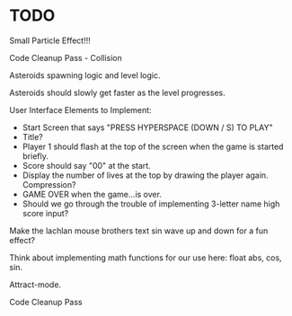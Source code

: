 TODO
=======================================================================================================

Small Particle Effect!!!

Code Cleanup Pass - Collision

Asteroids spawning logic and level logic.

Asteroids should slowly get faster as the level progresses.


User Interface Elements to Implement:
* Start Screen that says "PRESS HYPERSPACE (DOWN / S) TO PLAY"
* Title?
* Player 1 should flash at the top of the screen when the game is started briefly.
* Score should say "00" at the start.
* Display the number of lives at the top by drawing the player again. Compression?
* GAME OVER when the game...is over.
* Should we go through the trouble of implementing 3-letter name high score input?

Make the lachlan mouse brothers text sin wave up and down for a fun effect?

Think about implementing math functions for our use here: float abs, cos, sin.

Attract-mode.

Code Cleanup Pass